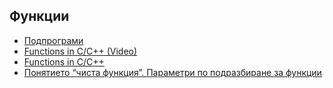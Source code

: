 ## Функции
- [Подпрограми](https://docs.google.com/document/d/15uhdWUoXkIVBCCKG-4ZfXNqzUyF561zjnxjUL7ORdrc/edit)
- [Functions in C/C++ (Video)](https://www.youtube.com/watch?v=V9zuox47zr0)
- [Functions in C/C++](https://www.geeksforgeeks.org/functions-in-c/)
- [Понятието “чиста функция”. Параметри по подразбиране за функции](https://www.geeksforgeeks.org/default-arguments-c/)

